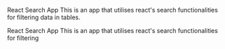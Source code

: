 React Search App
This is an app that utilises react's search functionalities for filtering data in tables.

React Search App
This is an app that utilises react's search functionalities for filtering
